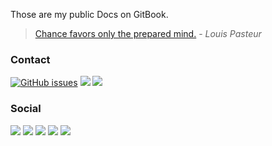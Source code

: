 Those are my public Docs on GitBook.

> [Chance favors only the prepared mind.](https://en.wikipedia.org/wiki/Louis_Pasteur#Career) - *Louis Pasteur*

### Contact

[![GitHub issues](https://img.shields.io/github/issues/eallion/docs?logo=GitHub&color=4ec100&style=flat)](https://github.com/eallion/docs/issues/new) [![](https://img.shields.io/badge/eallions@gmail.com-4ec100?labelColor=555&logo=gmail&label=Gmail&link=mailto:eallions@gmail.com&logoColor=fff&style=flat)](mailto:eallions@gmail.com) [![](https://img.shields.io/badge/t.me-@eallion-4ec100?labelColor=555&logo=telegram&logoColor=fff&style=flat)](https://t.me/eallion) 

### Social

[![](https://img.shields.io/badge/Twitter-@eallion-blue?style=flat&labelColor=555&logo=twitter&logoColor=fff)](https://twitter.com/eallion) [![](https://img.shields.io/badge/Keybase-@eallion-blue?style=flat&labelColor=555&logo=Keybase&logoColor=fff)](https://keybase.io/eallion) [![](https://img.shields.io/badge/GitHub-@eallion-blue?style=flat&labelColor=555&logo=GitHub&logoColor=fff)](https://github.com/eallion) [![](https://img.shields.io/badge/Steam-@eallion-blue?style=flat&labelColor=555&logo=Steam&logoColor=fff)](https://steamcommunity.com/id/eallion) [![](https://img.shields.io/badge/StackOverflow-@eallion-blue?style=flat&labelColor=555&logo=stackoverflow&logoColor=fff)](https://stackoverflow.com/users/story/11409594)
